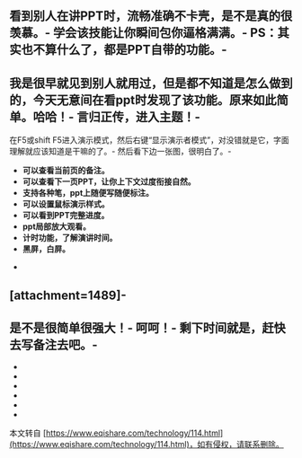 看到别人在讲PPT时，流畅准确不卡壳，是不是真的很羡慕。-
学会该技能让你瞬间包你逼格满满。-
PS：其实也不算什么了，都是PPT自带的功能。-
-
我是很早就见到别人就用过，但是都不知道是怎么做到的，今天无意间在看ppt时发现了该功能。原来如此简单。哈哈！-
言归正传，进入主题！-
-
在F5或shift F5进入演示模式，然后右键“显示演示者模式”，对没错就是它，字面理解就应该知道是干嘛的了。-
然后看下边一张图，很明白了。-

*   **可以查看当前页的备注。**
*   **可以查看下一页PPT，让你上下文过度衔接自然。**
*   **支持各种笔，ppt上随便写随便标注。**
*   **可以设置鼠标演示样式。**
*   **可以看到PPT完整进度。**
*   **ppt局部放大观看。**
*   **计时功能，了解演讲时间。**
*   **黑屏，白屏。**

-
\[attachment=1489\]-
-
是不是很简单很强大！-
呵呵！-
剩下时间就是，赶快去写备注去吧。-
-
-
-
-
-
-

-

本文转自 [https://www.eqishare.com/technology/114.html](https://www.eqishare.com/technology/114.html)，如有侵权，请联系删除。